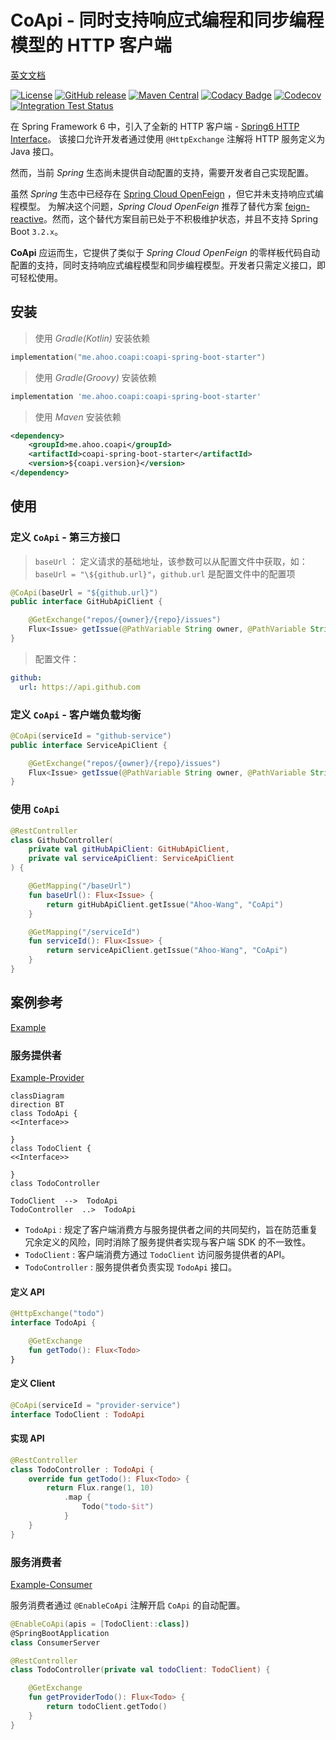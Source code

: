 # CoApi - 同时支持响应式编程和同步编程模型的 HTTP 客户端

[英文文档](./README.md)

[![License](https://img.shields.io/badge/license-Apache%202-4EB1BA.svg)](https://github.com/Ahoo-Wang/CoApi/blob/mvp/LICENSE)
[![GitHub release](https://img.shields.io/github/release/Ahoo-Wang/CoApi.svg)](https://github.com/Ahoo-Wang/CoApi/releases)
[![Maven Central](https://maven-badges.herokuapp.com/maven-central/me.ahoo.coapi/api/badge.svg)](https://maven-badges.herokuapp.com/maven-central/me.ahoo.coapi/api)
[![Codacy Badge](https://app.codacy.com/project/badge/Grade/709bea2aec1d4cfd85991edf66b5ccbc)](https://app.codacy.com/gh/Ahoo-Wang/CoApi/dashboard?utm_source=gh&utm_medium=referral&utm_content=&utm_campaign=Badge_grade)
[![Codecov](https://codecov.io/gh/Ahoo-Wang/CoApi/graph/badge.svg?token=ayVd7lthB6)](https://codecov.io/gh/Ahoo-Wang/CoApi)
[![Integration Test Status](https://github.com/Ahoo-Wang/CoApi/actions/workflows/integration-test.yml/badge.svg)](https://github.com/Ahoo-Wang/CoApi)

在 Spring Framework 6 中，引入了全新的 HTTP 客户端 - [Spring6 HTTP Interface](https://docs.spring.io/spring-framework/reference/integration/rest-clients.html#rest-http-interface)。
该接口允许开发者通过使用 `@HttpExchange` 注解将 HTTP 服务定义为 Java 接口。

然而，当前 *Spring* 生态尚未提供自动配置的支持，需要开发者自己实现配置。

虽然 *Spring* 生态中已经存在 [Spring Cloud OpenFeign](https://github.com/spring-cloud/spring-cloud-openfeign) ，但它并未支持响应式编程模型。
为解决这个问题，*Spring Cloud OpenFeign* 推荐了替代方案 [feign-reactive](https://github.com/PlaytikaOSS/feign-reactive)。然而，这个替代方案目前已处于不积极维护状态，并且不支持 Spring Boot `3.2.x`。

**CoApi** 应运而生，它提供了类似于 *Spring Cloud OpenFeign* 的零样板代码自动配置的支持，同时支持响应式编程模型和同步编程模型。开发者只需定义接口，即可轻松使用。

## 安装

> 使用 *Gradle(Kotlin)* 安装依赖

```kotlin
implementation("me.ahoo.coapi:coapi-spring-boot-starter")
```

> 使用 *Gradle(Groovy)* 安装依赖

```groovy
implementation 'me.ahoo.coapi:coapi-spring-boot-starter'
```

> 使用 *Maven* 安装依赖

```xml
<dependency>
    <groupId>me.ahoo.coapi</groupId>
    <artifactId>coapi-spring-boot-starter</artifactId>
    <version>${coapi.version}</version>
</dependency>
```

## 使用

### 定义 `CoApi` - 第三方接口

> `baseUrl` ： 定义请求的基础地址，该参数可以从配置文件中获取，如：`baseUrl = "\${github.url}"`，`github.url` 是配置文件中的配置项

```java
@CoApi(baseUrl = "${github.url}")
public interface GitHubApiClient {

    @GetExchange("repos/{owner}/{repo}/issues")
    Flux<Issue> getIssue(@PathVariable String owner, @PathVariable String repo);
}
```

> 配置文件：

```yaml
github:
  url: https://api.github.com
```

### 定义 `CoApi` - 客户端负载均衡

```java
@CoApi(serviceId = "github-service")
public interface ServiceApiClient {

    @GetExchange("repos/{owner}/{repo}/issues")
    Flux<Issue> getIssue(@PathVariable String owner, @PathVariable String repo);
}
```

### 使用 `CoApi`

```kotlin
@RestController
class GithubController(
    private val gitHubApiClient: GitHubApiClient,
    private val serviceApiClient: ServiceApiClient
) {

    @GetMapping("/baseUrl")
    fun baseUrl(): Flux<Issue> {
        return gitHubApiClient.getIssue("Ahoo-Wang", "CoApi")
    }

    @GetMapping("/serviceId")
    fun serviceId(): Flux<Issue> {
        return serviceApiClient.getIssue("Ahoo-Wang", "CoApi")
    }
}
```

## 案例参考

[Example](./example)

### 服务提供者

[Example-Provider](./example/example-provider-server)

```mermaid
classDiagram
direction BT
class TodoApi {
<<Interface>>

}
class TodoClient {
<<Interface>>

}
class TodoController

TodoClient  -->  TodoApi 
TodoController  ..>  TodoApi
```

- `TodoApi` : 规定了客户端消费方与服务提供者之间的共同契约，旨在防范重复冗余定义的风险，同时消除了服务提供者实现与客户端 SDK 的不一致性。
- `TodoClient` : 客户端消费方通过 `TodoClient` 访问服务提供者的API。
- `TodoController` : 服务提供者负责实现 `TodoApi` 接口。

#### 定义 API

```kotlin
@HttpExchange("todo")
interface TodoApi {

    @GetExchange
    fun getTodo(): Flux<Todo>
}
```

#### 定义 Client

```kotlin
@CoApi(serviceId = "provider-service")
interface TodoClient : TodoApi
```

#### 实现 API

```kotlin
@RestController
class TodoController : TodoApi {
    override fun getTodo(): Flux<Todo> {
        return Flux.range(1, 10)
            .map {
                Todo("todo-$it")
            }
    }
}
```

### 服务消费者

[Example-Consumer](./example/example-consumer-server)

服务消费者通过 `@EnableCoApi` 注解开启 `CoApi` 的自动配置。

```kotlin
@EnableCoApi(apis = [TodoClient::class])
@SpringBootApplication
class ConsumerServer
```

```kotlin
@RestController
class TodoController(private val todoClient: TodoClient) {

    @GetExchange
    fun getProviderTodo(): Flux<Todo> {
        return todoClient.getTodo()
    }
}
```